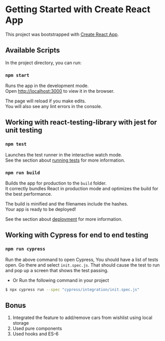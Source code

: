 # Getting Started with Create React App

This project was bootstrapped with [Create React App](https://github.com/facebook/create-react-app).

## Available Scripts

In the project directory, you can run:

### `npm start`

Runs the app in the development mode.<br />
Open [http://localhost:3000](http://localhost:3000) to view it in the browser.

The page will reload if you make edits.<br />
You will also see any lint errors in the console.

## Working with react-testing-library with jest for unit testing

### `npm test`

Launches the test runner in the interactive watch mode.<br />
See the section about [running tests](https://facebook.github.io/create-react-app/docs/running-tests) for more information.

### `npm run build`

Builds the app for production to the `build` folder.<br />
It correctly bundles React in production mode and optimizes the build for the best performance.

The build is minified and the filenames include the hashes.<br />
Your app is ready to be deployed!

See the section about [deployment](https://facebook.github.io/create-react-app/docs/deployment) for more information.

## Working with Cypress for end to end testing

### `npm run cypress`

Run the above command to open Cypress, You should have a list of tests open. Go there and select `init.spec.js`. That should cause the test to run and pop up a screen that shows the test passing.

- Or Run the following command in your project

```bash
$ npx cypress run --spec "cypress/integration/init.spec.js"
```

## Bonus

1. Integrated the feature to add/remove cars from wishlist using local storage
2. Used pure components
3. Used hooks and ES-6